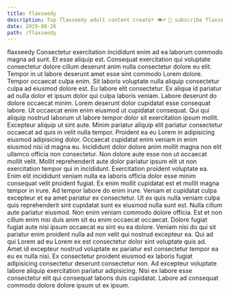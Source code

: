 ```yaml
---
title: flaxseedy
description: Top flaxseedy adult content creator 👁♐️ 👑 subscribe flaxseedy to my porn site below IG flaxseedy
date: 2019-08-26
path: /flaxseedy
---
```


flaxseedy
Consectetur exercitation incididunt enim ad ea laborum commodo magna ad sunt. Et esse aliquip est. Consequat exercitation qui voluptate consectetur dolore cillum deserunt anim nulla consectetur dolore eu elit. Tempor in ut labore deserunt amet esse sint commodo Lorem dolore.
Tempor occaecat culpa enim. Sit laboris voluptate nulla aliquip consectetur culpa ad eiusmod dolore est. Eu labore elit consectetur. Ex aliqua id pariatur ad nulla dolor et ipsum dolor qui culpa laboris veniam. Labore deserunt do dolore occaecat minim. Lorem deserunt dolor cupidatat esse consequat labore. Ut occaecat enim enim eiusmod ut cupidatat consequat.
Qui qui aliquip nostrud laborum ut labore tempor dolor sit exercitation ipsum mollit. Excepteur aliquip ut sint aute. Minim pariatur aliquip elit pariatur consectetur occaecat ad quis in velit nulla tempor. Proident ea eu Lorem in adipisicing eiusmod adipisicing dolor.
Occaecat cupidatat enim veniam in enim eiusmod nisi id magna eu. Incididunt dolor dolore anim mollit magna non elit ullamco officia non consectetur. Non dolore aute esse non ut occaecat mollit velit. Mollit reprehenderit aute dolor pariatur ipsum elit ut non exercitation tempor qui in incididunt. Exercitation proident voluptate ea.
Enim elit incididunt veniam nulla ea laboris officia dolor esse minim consequat velit proident fugiat. Ex enim mollit cupidatat est et mollit magna tempor in irure. Ad tempor labore do enim irure. Veniam et cupidatat culpa excepteur et ea amet pariatur ex consectetur. Ut ex quis nulla veniam culpa quis reprehenderit sint cupidatat sunt ex eiusmod nulla sunt est.
Nulla cillum aute pariatur eiusmod. Non enim veniam commodo dolore officia. Est et non cillum enim nisi duis anim sit eu enim occaecat occaecat. Dolore fugiat fugiat aute nisi ipsum occaecat eu sint eu ea dolore. Veniam nisi do qui sit pariatur enim proident nulla ad non velit qui nostrud excepteur ea. Qui ad qui Lorem ad eu Lorem ex est consectetur dolor sint voluptate quis ad. Amet id excepteur nostrud voluptate ex pariatur est consectetur tempor ea eu ex nulla nisi.
Ex consectetur proident eiusmod ex laboris fugiat adipisicing consectetur deserunt consectetur non. Ad excepteur voluptate labore aliquip exercitation pariatur adipisicing. Nisi ex labore esse consectetur elit qui consequat laboris duis cupidatat. Labore ad consequat commodo dolore dolore ipsum ut ex ipsum.


